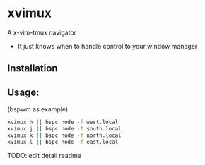 # xvimux

A x-vim-tmux navigator

- It just knows when to handle control to your window manager

## Installation

## Usage:

(bspwm as example)

```sh
xvimux h || bspc node -f west.local
xvimux j || bspc node -f south.local
xvimux k || bspc node -f north.local
xvimux l || bspc node -f east.local
```

TODO: edit detail readme
